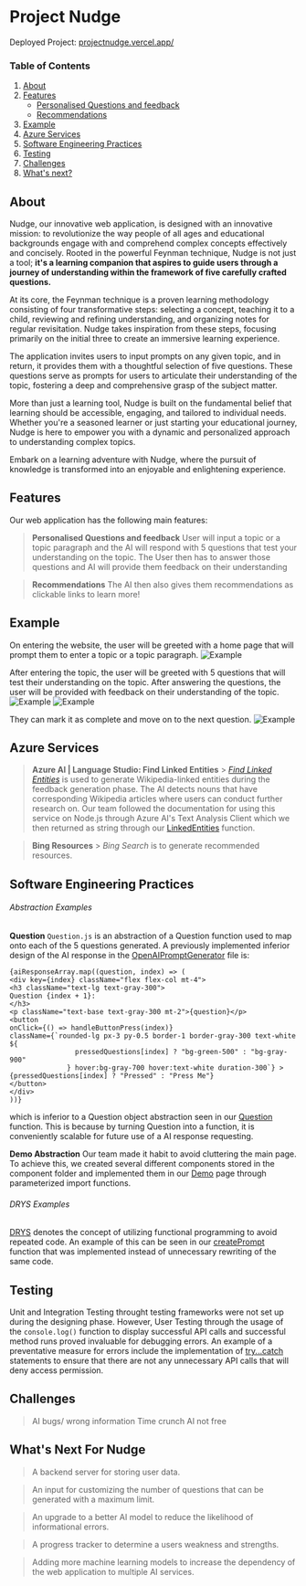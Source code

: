 # Project Nudge

Deployed Project: [projectnudge.vercel.app/](https://projectnudge.vercel.app/)

### Table of Contents

1. [About](#about)
2. [Features](#features)
   - [Personalised Questions and feedback](#persQues)
   - [Recommendations](#recom)
3. [Example](#example)
4. [Azure Services](#azure)
5. [Software Engineering Practices](#swepractice)
6. [Testing](#test)
7. [Challenges](#challenges)
8. [What's next?](#misc)

## About <a name="about"></a>

Nudge, our innovative web application, is designed with an innovative mission: to revolutionize the way people of all ages and educational backgrounds engage with and comprehend complex concepts effectively and concisely. Rooted in the powerful Feynman technique, Nudge is not just a tool; **it's a learning companion that aspires to guide users through a journey of understanding within the framework of five carefully crafted questions.**

At its core, the Feynman technique is a proven learning methodology consisting of four transformative steps: selecting a concept, teaching it to a child, reviewing and refining understanding, and organizing notes for regular revisitation. Nudge takes inspiration from these steps, focusing primarily on the initial three to create an immersive learning experience.

The application invites users to input prompts on any given topic, and in return, it provides them with a thoughtful selection of five questions. These questions serve as prompts for users to articulate their understanding of the topic, fostering a deep and comprehensive grasp of the subject matter.

More than just a learning tool, Nudge is built on the fundamental belief that learning should be accessible, engaging, and tailored to individual needs. Whether you're a seasoned learner or just starting your educational journey, Nudge is here to empower you with a dynamic and personalized approach to understanding complex topics.

Embark on a learning adventure with Nudge, where the pursuit of knowledge is transformed into an enjoyable and enlightening experience.

## Features <a name="features"></a>

Our web application has the following main features:

> **Personalised Questions and feedback** <a name="persQues"></a>
> User will input a topic or a topic paragraph and the AI
> will respond with 5 questions that test your understanding
> on the topic.
> The User then has to answer those questions and AI will provide them
> feedback on their understanding

> **Recommendations** <a name="recom"></a>
> The AI then also gives them recommendations
> as clickable links to learn more!

## Example <a name="example"></a>

On entering the website, the user will be greeted with a home page that will prompt them to enter a topic or a topic paragraph.
![Example](/documentationImages/home.jpg)

After entering the topic, the user will be greeted with 5 questions that will test their understanding on the topic.
After answering the questions, the user will be provided with feedback on their understanding of the topic.
![Example](/documentationImages/p1.jpg)
![Example](/documentationImages/p1-complete.jpg)

They can mark it as complete and move on to the next question.
![Example](/documentationImages/further.jpg)

## Azure Services <a name="azure"></a>

> **Azure AI | Language Studio: Find Linked Entities** > [_Find Linked Entities_](https://language.cognitive.azure.com/tryout/linkedEntities) is used to generate Wikipedia-linked entities during the feedback generation phase. The AI detects nouns that have corresponding Wikipedia articles where users can conduct further research on. Our team followed the documentation for using this service on Node.js through Azure AI's Text Analysis Client which we then returned as string through our [LinkedEntities](/cinnamonroll//src/components/LinkedEntities.js) function.

> **Bing Resources** > _Bing Search_ is to generate recommended resources.

## Software Engineering Practices <a name="swepractice"></a>

###### Abstraction Examples

**Question**
`Question.js` is an abstraction of a Question function used to map
onto each of the 5 questions generated. A previously implemented inferior design of the AI response in the [OpenAIPromptGenerator](/cinnamonroll//src/OpenAIPromptGenerator.js) file is:

```
{aiResponseArray.map((question, index) => (
<div key={index} className="flex flex-col mt-4">
<h3 className="text-lg text-gray-300">
Question {index + 1}:
</h3>
<p className="text-base text-gray-300 mt-2">{question}</p>
<button
onClick={() => handleButtonPress(index)}
className={`rounded-lg px-3 py-0.5 border-1 border-gray-300 text-white ${
                pressedQuestions[index] ? "bg-green-500" : "bg-gray-900"
              } hover:bg-gray-700 hover:text-white duration-300`} >
{pressedQuestions[index] ? "Pressed" : "Press Me"}
</button>
</div>
))}
```

which is inferior to a Question object abstraction seen in our [Question](/cinnamonroll/src/components/Question.js) function. This is because by turning Question into a function, it is conveniently scalable for future use of a AI response requesting.

**Demo Abstraction**
Our team made it habit to avoid cluttering the main page. To achieve this, we created several different components stored in the component folder and implemented them in our [Demo](/cinnamonroll/src/components/Demo.js) page through parameterized import functions.

###### DRYS Examples

[DRYS](https://www.baeldung.com/cs/dry-software-design-principle#:~:text=Definition,only%20once%20in%20the%20codebase.) denotes the concept of utilizing functional programming to avoid repeated code.
An example of this can be seen in our [createPrompt](/cinnamonroll/src/components/createPrompt.js) function that was implemented instead of unnecessary rewriting of the same code.

## Testing <a name="test"></a>

Unit and Integration Testing throught testing frameworks were not set up during the designing phase. However, User Testing through the usage of the `console.log()` function to display successful API calls and successful method runs proved invaluable for debugging errors. An example of a preventative measure for errors include the implementation of [try...catch](https://developer.mozilla.org/en-US/docs/Web/JavaScript/Reference/Statements/try...catch) statements to ensure that there are not any unnecessary API calls that will deny access permission.

## Challenges <a name="challenges"></a>

> AI bugs/ wrong information
> Time crunch
> AI not free

## What's Next For Nudge <a name="misc"></a>

> A backend server for storing user data.

> An input for customizing the number of questions that can be generated with a maximum limit.

> An upgrade to a better AI model to reduce the likelihood of informational errors.

> A progress tracker to determine a users weakness and strengths.

> Adding more machine learning models to increase the dependency of the web application to multiple AI services.
